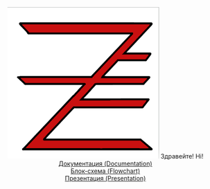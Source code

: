 <center>
<img src="https://github.com/knandrikov18/ScaleFocus-project/blob/main/ZaFe/red.png?raw=true" width="350" height="350">
Здравейте!
Hi!
<br>
<a href =>Документация (Documentation)</a>
<br>
<a href => Блок-схема (Flowchart) </a>
<br>
<a href = > Презентация (Presentation) </a>
</center>


